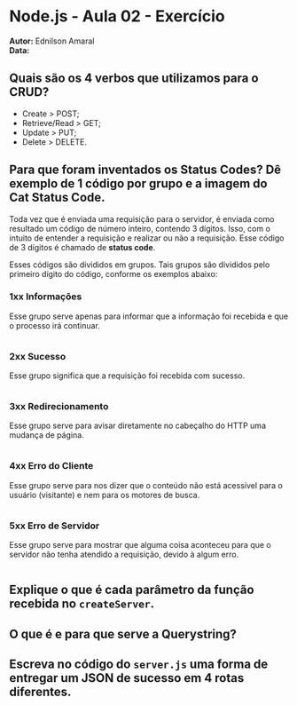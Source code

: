 # Node.js - Aula 02 - Exercício  
**Autor:** Ednilson Amaral  
**Data:** 

## Quais são os 4 verbos que utilizamos para o CRUD?  

* Create > POST;  
* Retrieve/Read > GET;  
* Update > PUT;  
* Delete > DELETE.


## Para que foram inventados os Status Codes? Dê exemplo de 1 código por grupo e a imagem do Cat Status Code.  

Toda vez que é enviada uma requisição para o servidor, é enviada como resultado um código de número inteiro, contendo 3 dígitos. Isso, com o intuito de entender a requisição e realizar ou não a requisição. Esse código de 3 dígitos é chamado de **status code**.  

Esses códigos são divididos em grupos. Tais grupos são divididos pelo primeiro dígito do código, conforme os exemplos abaixo:

### 1xx Informações  

Esse grupo serve apenas para informar que a informação foi recebida e que o processo irá continuar.  

![]()


### 2xx Sucesso  

Esse grupo significa que a requisição foi recebida com sucesso.  

![]()


### 3xx Redirecionamento  

Esse grupo serve para avisar diretamente no cabeçalho do HTTP uma mudança de página.  

![]()


### 4xx Erro do Cliente  

Esse grupo serve para nos dizer que o conteúdo não está acessível para o usuário (visitante) e nem para os motores de busca.  

![]()


### 5xx Erro de Servidor  

Esse grupo serve para mostrar que alguma coisa aconteceu para que o servidor não tenha atendido a requisição, devido à algum erro.  

![]()


## Explique o que é cada parâmetro da função recebida no `createServer`.
## O que é e para que serve a Querystring?
## Escreva no código do `server.js` uma forma de entregar um JSON de sucesso em 4 rotas diferentes.